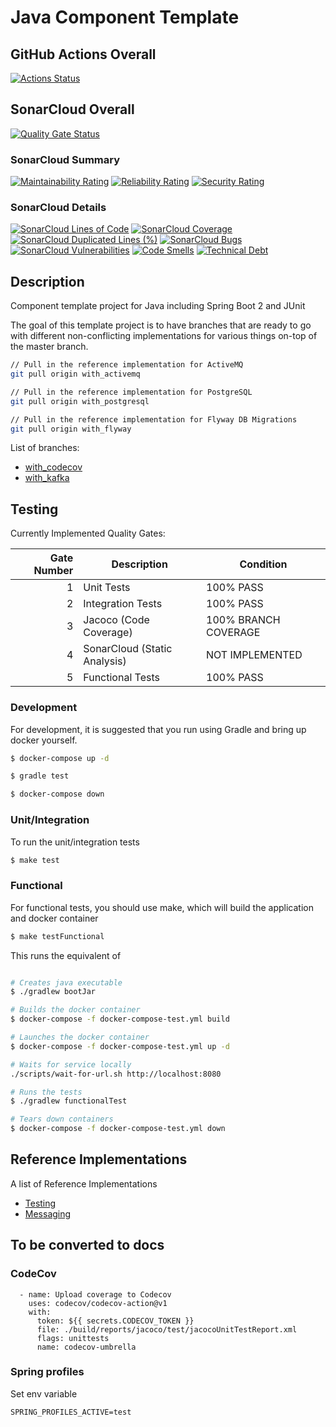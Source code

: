 # Java Component Template 

## GitHub Actions Overall

[![Actions Status](https://github.com/fishey2/java-component-template/workflows/Java%20CI/badge.svg)](https://github.com/fishey2/java-component-template/actions)

## SonarCloud Overall
[![Quality Gate Status](https://sonarcloud.io/api/project_badges/measure?project=fishey2_java-component-template&metric=alert_status)](https://sonarcloud.io/dashboard?id=fishey2_java-component-template)

### SonarCloud Summary

[![Maintainability Rating](https://sonarcloud.io/api/project_badges/measure?project=fishey2_java-component-template&metric=sqale_rating)](https://sonarcloud.io/component_measures?id=fishey2_java-component-template&metric=Maintainability&view=list)
[![Reliability Rating](https://sonarcloud.io/api/project_badges/measure?project=fishey2_java-component-template&metric=reliability_rating)](https://sonarcloud.io/component_measures?id=fishey2_java-component-template&metric=Reliability&view=list)
[![Security Rating](https://sonarcloud.io/api/project_badges/measure?project=fishey2_java-component-template&metric=security_rating)](https://sonarcloud.io/component_measures?id=fishey2_java-component-template&metric=Security&view=list)

### SonarCloud Details

[![SonarCloud Lines of Code](https://sonarcloud.io/api/project_badges/measure?project=fishey2_java-component-template&metric=ncloc)](https://sonarcloud.io/component_measures/metric/ncloc/list?id=fishey2_java-component-template)
[![SonarCloud Coverage](https://sonarcloud.io/api/project_badges/measure?project=fishey2_java-component-template&metric=coverage)](https://sonarcloud.io/component_measures/metric/coverage/list?id=fishey2_java-component-template)
[![SonarCloud Duplicated Lines (%)](https://sonarcloud.io/api/project_badges/measure?project=fishey2_java-component-template&metric=duplicated_lines_density)](https://sonarcloud.io/component_measures/metric/duplicated_lines_density/list?id=fishey2_java-component-template)
[![SonarCloud Bugs](https://sonarcloud.io/api/project_badges/measure?project=fishey2_java-component-template&metric=bugs)](https://sonarcloud.io/component_measures/metric/reliability_rating/list?id=fishey2_java-component-template)
[![SonarCloud Vulnerabilities](https://sonarcloud.io/api/project_badges/measure?project=fishey2_java-component-template&metric=vulnerabilities)](https://sonarcloud.io/component_measures/metric/vulnerabilities/list?id=fishey2_java-component-template)
[![Code Smells](https://sonarcloud.io/api/project_badges/measure?project=fishey2_java-component-template&metric=code_smells)](https://sonarcloud.io/component_measures?id=fishey2_java-component-template&metric=new_code_smells&view=list)
[![Technical Debt](https://sonarcloud.io/api/project_badges/measure?project=fishey2_java-component-template&metric=sqale_index)](https://sonarcloud.io/component_measures?id=fishey2_java-component-template&metric=new_technical_debt&view=list)


## Description

Component template project for Java including Spring Boot 2 and JUnit

The goal of this template project is to have branches that are ready to go with different non-conflicting 
implementations for various things on-top of the master branch.

```bash
// Pull in the reference implementation for ActiveMQ
git pull origin with_activemq

// Pull in the reference implementation for PostgreSQL
git pull origin with_postgresql

// Pull in the reference implementation for Flyway DB Migrations
git pull origin with_flyway
```

List of branches:
- [with_codecov](https://github.com/fishey2/java-component-template/tree/with_codecov)
- [with_kafka](https://github.com/fishey2/java-component-template/tree/with_kafka)

## Testing

Currently Implemented Quality Gates:

| Gate Number | Description                  | Condition            |
|------------:|------------------------------|----------------------|
|           1 | Unit Tests                   | 100% PASS            |
|           2 | Integration Tests            | 100% PASS            |
|           3 | Jacoco (Code Coverage)       | 100% BRANCH COVERAGE |
|           4 | SonarCloud (Static Analysis) | NOT IMPLEMENTED      |
|           5 | Functional Tests             | 100% PASS            |

### Development

For development, it is suggested that you run using Gradle and bring up docker yourself.

```bash
$ docker-compose up -d

$ gradle test

$ docker-compose down
```

### Unit/Integration

To run the unit/integration tests

```bash
$ make test
```

### Functional

For functional tests, you should use make, which will build the application and docker container

```bash
$ make testFunctional
```

This runs the equivalent of
```bash

# Creates java executable
$ ./gradlew bootJar

# Builds the docker container
$ docker-compose -f docker-compose-test.yml build

# Launches the docker container
$ docker-compose -f docker-compose-test.yml up -d

# Waits for service locally
./scripts/wait-for-url.sh http://localhost:8080

# Runs the tests
$ ./gradlew functionalTest

# Tears down containers
$ docker-compose -f docker-compose-test.yml down
```

## Reference Implementations

A list of Reference Implementations
- [Testing](docs/testing/index.md)
- [Messaging](docs/messaging/activemq.md)

## To be converted to docs

### CodeCov

      - name: Upload coverage to Codecov
        uses: codecov/codecov-action@v1
        with:
          token: ${{ secrets.CODECOV_TOKEN }}
          file: ./build/reports/jacoco/test/jacocoUnitTestReport.xml
          flags: unittests
          name: codecov-umbrella

### Spring profiles

Set env variable

`SPRING_PROFILES_ACTIVE=test` 
